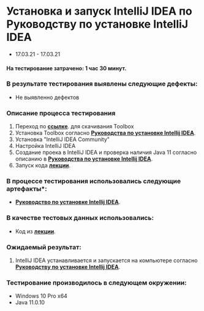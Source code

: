 # Установка и запуск IntelliJ IDEA по  Руководству по установке IntelliJ IDEA
- 17.03.21 - 17.03.21


#### На тестирование затрачено: 1 час 30 минут.

### В результате тестирования выявлены следующие дефекты:

- Не выявленно дефектов


### Описание процесса тестирования

1. Переход по **[ссылке](https://www.jetbrains.com/toolbox/app/)**. для скачивания Toolbox
2. Установка Toolbox согласно **[Руководства по установке Intellij IDEA](https://github.com/netology-code/javaqa-homeworks/blob/master/intro/idea.md)**.
3. Установка  "IntelliJ IDEA Community"
4. Настройка IntelliJ IDEA
5. Создание проека в IntelliJ IDEA и проверка наличия Java 11 согласно описанию в **[Руководства по установке Intellij IDEA](https://github.com/netology-code/javaqa-homeworks/blob/master/intro/idea.md)**.
6. Запуск кода **[лекции](https://github.com/netology-code/javaqa-code/blob/master/1.1_intro/hello-programming/src/Main.java)**.


### В процессе тестирования использовались следующие артефакты*:

- **[Руководство по установке Intellij IDEA](https://github.com/netology-code/javaqa-homeworks/blob/master/intro/idea.md)**.


### В качестве тестовых данных использовались:
- Код из **[лекции](https://github.com/netology-code/javaqa-code/blob/master/1.1_intro/hello-programming/src/Main.java)**.

### Ожидаемый результат:

1. IntelliJ IDEA устанавливается и запускается на компьютере согласно **[Руководству по установке Intellij IDEA](https://github.com/netology-code/javaqa-homeworks/blob/master/intro/idea.md)**.


### Тестирование производилось в следующем окружении:

- Windows 10 Pro x64
- Java 11.0.10